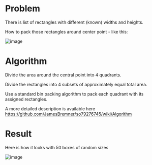 # Problem

There is list of rectangles with different (known) widths and heights.

How to pack those rectangles around center point - like this:

![image](https://github.com/user-attachments/assets/3b1540d1-af9e-4201-b260-be5246ea5e75)

# Algorithm

Divide the area around the central point into 4 quadrants.

Divide the rectangles into 4 subsets of approximately equal total area.

Use a standard bin packing algorithm to pack each quadrant with its assigned rectangles.

A more detailed description is available here https://github.com/JamesBremner/so79276745/wiki/Algorithm

# Result

Here is how it looks with 50 boxes of random sizes

![image](https://github.com/user-attachments/assets/926e7808-bbc3-4b26-85f3-1f22ad02ff40)



